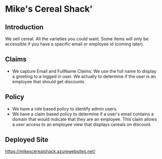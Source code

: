 # Mike's Cereal Shack'
## Introduction 
We sell cereal. All the varieties you could want. Some items will only be accessible if you have a specific email or employee id (coming later). 

## Claims
* We capture Email and FullName Claims. We use the full name to display a greeting to a logged in user. We actually to determine if the user is an employee that should get discounts.

## Policy
* We have a role based policy to identify admin users.
* We have a claim based policy to determine if a user's email contains a domain that would indicate that they are an employee. This claim allows a user access to an employee view that displays cereals on discount.

## Deployed Site
https://mikescerealshack.azurewebsites.net/